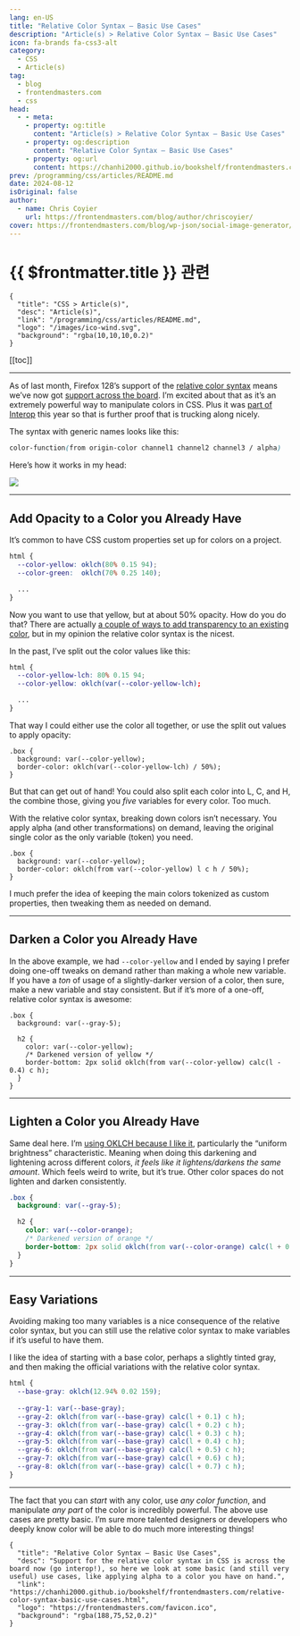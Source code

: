 ```yaml
---
lang: en-US
title: "Relative Color Syntax — Basic Use Cases"
description: "Article(s) > Relative Color Syntax — Basic Use Cases"
icon: fa-brands fa-css3-alt
category:
  - CSS
  - Article(s)
tag:
  - blog
  - frontendmasters.com
  - css
head:
  - - meta:
    - property: og:title
      content: "Article(s) > Relative Color Syntax — Basic Use Cases"
    - property: og:description
      content: "Relative Color Syntax — Basic Use Cases"
    - property: og:url
      content: https://chanhi2000.github.io/bookshelf/frontendmasters.com/relative-color-syntax-basic-use-cases.html
prev: /programming/css/articles/README.md
date: 2024-08-12
isOriginal: false
author: 
  - name: Chris Coyier
    url: https://frontendmasters.com/blog/author/chriscoyier/
cover: https://frontendmasters.com/blog/wp-json/social-image-generator/v1/image/3448
---
```


# {{ $frontmatter.title }} 관련

```component VPCard
{
  "title": "CSS > Article(s)",
  "desc": "Article(s)",
  "link": "/programming/css/articles/README.md",
  "logo": "/images/ico-wind.svg",
  "background": "rgba(10,10,10,0.2)"
}
```

[[toc]]

---

<SiteInfo
  name="Relative Color Syntax — Basic Use Cases"
  desc="Support for the relative color syntax in CSS is across the board now (go interop!), so here we look at some basic (and still very useful) use cases, like applying alpha to a color you have on hand."
  url="https://frontendmasters.com/blog/relative-color-syntax-basic-use-cases"
  logo="https://frontendmasters.com/favicon.ico"
  preview="https://frontendmasters.com/blog/wp-json/social-image-generator/v1/image/3448"/>

As of last month, Firefox 128’s support of the [<VPIcon icon="fa-brands fa-firefox"/>relative color syntax](https://developer.mozilla.org/en-US/docs/Web/CSS/CSS_colors/Relative_colors) means we’ve now got [<VPIcon icon="fas fa-globe"/>support across the board](https://caniuse.com/?search=relative%20color). I’m excited about that as it’s an extremely powerful way to manipulate colors in CSS. Plus it was [part of Interop](/frontendmasters.com/comparing-interop-2024-choices-to-the-popular-vote.md) this year so that is further proof that is trucking along nicely.

The syntax with generic names looks like this:

```css
color-function(from origin-color channel1 channel2 channel3 / alpha)
```

Here’s how it works in my head:

![](https://i0.wp.com/frontendmasters.com/blog/wp-content/uploads/2024/08/relative-color-syntax.png?resize=1024%2C597&ssl=1)

---

## Add Opacity to a Color you Already Have

It’s common to have CSS custom properties set up for colors on a project.

```css
html {
  --color-yellow: oklch(80% 0.15 94);
  --color-green:  oklch(70% 0.25 140);

  ...
}
```

Now you want to use that yellow, but at about 50% opacity. How do you do that? There are actually [<VPIcon icon="fas fa-globe"/>a couple of ways to add transparency to an existing color](https://chriscoyier.net/2023/05/12/add-opacity-to-an-existing-color/), but in my opinion the relative color syntax is the nicest.

In the past, I’ve split out the color values like this:

```css
html {
  --color-yellow-lch: 80% 0.15 94;
  --color-yellow: oklch(var(--color-yellow-lch);

  ...
}
```

That way I could either use the color all together, or use the split out values to apply opacity:

```css{3}
.box {
  background: var(--color-yellow);
  border-color: oklch(var(--color-yellow-lch) / 50%);
}
```

But that can get out of hand! You could also split each color into L, C, and H, the combine those, giving you *five* variables for every color. Too much.

With the relative color syntax, breaking down colors isn’t necessary. You apply alpha (and other transformations) on demand, leaving the original single color as the only variable (token) you need.

```css{3}
.box {
  background: var(--color-yellow);
  border-color: oklch(from var(--color-yellow) l c h / 50%);
}
```

I much prefer the idea of keeping the main colors tokenized as custom properties, then tweaking them as needed on demand.

---

## Darken a Color you Already Have

In the above example, we had `--color-yellow` and I ended by saying I prefer doing one-off tweaks on demand rather than making a whole new variable. If you have a *ton* of usage of a slightly-darker version of a color, then sure, make a new variable and stay consistent. But if it’s more of a one-off, relative color syntax is awesome:

```css{6-7}
.box {
  background: var(--gray-5);

  h2 {
    color: var(--color-yellow);
    /* Darkened version of yellow */
    border-bottom: 2px solid oklch(from var(--color-yellow) calc(l - 0.4) c h);
  }
}
```

---

## Lighten a Color you Already Have

Same deal here. I’m [<VPIcon icon="fas fa-globe"/>using OKLCH because I like it](https://chriscoyier.net/2023/01/22/ok-oklch-%F0%9F%91%91/), particularly the “uniform brightness” characteristic. Meaning when doing this darkening and lightening across different colors, *it feels like it lightens/darkens the same amount*. Which feels weird to write, but it’s true. Other color spaces do not lighten and darken consistently.

```css
.box {
  background: var(--gray-5);

  h2 {
    color: var(--color-orange);
    /* Darkened version of orange */
    border-bottom: 2px solid oklch(from var(--color-orange) calc(l + 0.4) c h);
  }
}
```

<CodePen
  user="chriscoyier"
  slug-hash="MWMOWdQ"
  title="Lighten a one-off color"
  :default-tab="['css','result']"
  :theme="$isDarkmode ? 'dark': 'light'"/>

---

## Easy Variations

Avoiding making too many variables is a nice consequence of the relative color syntax, but you can still use the relative color syntax to make variables if it’s useful to have them.

I like the idea of starting with a base color, perhaps a slightly tinted gray, and then making the official variations with the relative color syntax.

```css
html {
  --base-gray: oklch(12.94% 0.02 159);
  
  --gray-1: var(--base-gray);
  --gray-2: oklch(from var(--base-gray) calc(l + 0.1) c h);
  --gray-3: oklch(from var(--base-gray) calc(l + 0.2) c h);
  --gray-4: oklch(from var(--base-gray) calc(l + 0.3) c h);
  --gray-5: oklch(from var(--base-gray) calc(l + 0.4) c h);
  --gray-6: oklch(from var(--base-gray) calc(l + 0.5) c h);
  --gray-7: oklch(from var(--base-gray) calc(l + 0.6) c h);
  --gray-8: oklch(from var(--base-gray) calc(l + 0.7) c h);
}
```

<CodePen
  user="chriscoyier"
  slug-hash="ExBbaxO"
  title="Colored Grays with Relative Color Syntax"
  :default-tab="['css','result']"
  :theme="$isDarkmode ? 'dark': 'light'"/>

---

The fact that you can *start* with any color, use *any color function*, and manipulate *any part* of the color is incredibly powerful. The above use cases are pretty basic. I’m sure more talented designers or developers who deeply know color will be able to do much more interesting things!

<!-- TODO: add ARTICLE CARD -->
```component VPCard
{
  "title": "Relative Color Syntax — Basic Use Cases",
  "desc": "Support for the relative color syntax in CSS is across the board now (go interop!), so here we look at some basic (and still very useful) use cases, like applying alpha to a color you have on hand.",
  "link": "https://chanhi2000.github.io/bookshelf/frontendmasters.com/relative-color-syntax-basic-use-cases.html",
  "logo": "https://frontendmasters.com/favicon.ico",
  "background": "rgba(188,75,52,0.2)"
}
```
